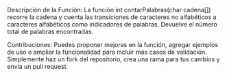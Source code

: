 Descripción de la Función: La función int contarPalabras(char cadena[]) recorre la cadena y cuenta las transiciones de caracteres no alfabéticos a caracteres alfabéticos como indicadores de palabras. Devuelve el número total de palabras encontradas.

Contribuciones: Puedes proponer mejoras en la función, agregar ejemplos de uso o ampliar la funcionalidad para incluir más casos de validación. Simplemente haz un fork del repositorio, crea una rama para tus cambios y envía un pull request.
